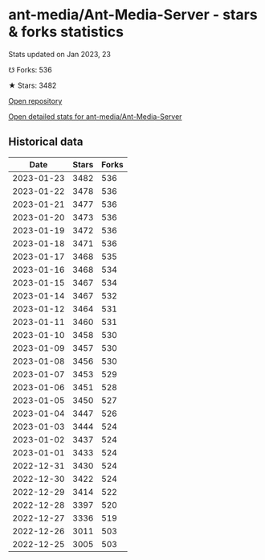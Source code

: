 # ant-media/Ant-Media-Server - stars & forks statistics

Stats updated on Jan 2023, 23

☋ Forks: 536

★ Stars: 3482

[Open repository](https://github.com/ant-media/Ant-Media-Server)

[Open detailed stats for ant-media/Ant-Media-Server](https://reviewgithub.com/rep/ant-media/Ant-Media-Server)

## Historical data
| Date | Stars | Forks |
|------|-------|-------|
| 2023-01-23 | 3482 | 536 | 
| 2023-01-22 | 3478 | 536 | 
| 2023-01-21 | 3477 | 536 | 
| 2023-01-20 | 3473 | 536 | 
| 2023-01-19 | 3472 | 536 | 
| 2023-01-18 | 3471 | 536 | 
| 2023-01-17 | 3468 | 535 | 
| 2023-01-16 | 3468 | 534 | 
| 2023-01-15 | 3467 | 534 | 
| 2023-01-14 | 3467 | 532 | 
| 2023-01-12 | 3464 | 531 | 
| 2023-01-11 | 3460 | 531 | 
| 2023-01-10 | 3458 | 530 | 
| 2023-01-09 | 3457 | 530 | 
| 2023-01-08 | 3456 | 530 | 
| 2023-01-07 | 3453 | 529 | 
| 2023-01-06 | 3451 | 528 | 
| 2023-01-05 | 3450 | 527 | 
| 2023-01-04 | 3447 | 526 | 
| 2023-01-03 | 3444 | 524 | 
| 2023-01-02 | 3437 | 524 | 
| 2023-01-01 | 3433 | 524 | 
| 2022-12-31 | 3430 | 524 | 
| 2022-12-30 | 3422 | 524 | 
| 2022-12-29 | 3414 | 522 | 
| 2022-12-28 | 3397 | 520 | 
| 2022-12-27 | 3336 | 519 | 
| 2022-12-26 | 3011 | 503 | 
| 2022-12-25 | 3005 | 503 | 

